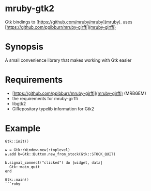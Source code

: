 mruby-gtk2
==========
Gtk bindings to [https://github.com/mruby/mruby](mruby). uses [https://github.com/ppibburr/mruby-girffi](mruby-girffi)

Synopsis
===
A small convenience library that makes working with Gtk easier

Requirements
===
* [https://github.com/ppibburr/mruby-girffi](mruby-girffi) (MRBGEM)
* the requirements for mruby-girffi
* libgtk2
* GIRepository typelib information for Gtk2

Example
===
```
Gtk::init()

w = Gtk::Window.new(:toplevel)
w.add b=Gtk::Button.new_from_stock(Gtk::STOCK_QUIT)

b.signal_connect("clicked") do |widget, data|
  Gtk::main_quit
end

Gtk::main()
```ruby
